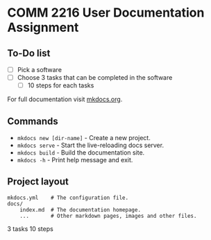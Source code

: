 # COMM 2216 User Documentation Assignment

## To-Do list

- [ ] Pick a software
- [ ] Choose 3 tasks that can be completed in the software
  - [ ] 10 steps for each tasks

For full documentation visit [mkdocs.org](https://www.mkdocs.org).

## Commands

- `mkdocs new [dir-name]` - Create a new project.
- `mkdocs serve` - Start the live-reloading docs server.
- `mkdocs build` - Build the documentation site.
- `mkdocs -h` - Print help message and exit.

## Project layout

    mkdocs.yml    # The configuration file.
    docs/
        index.md  # The documentation homepage.
        ...       # Other markdown pages, images and other files.

3 tasks
    10 steps
